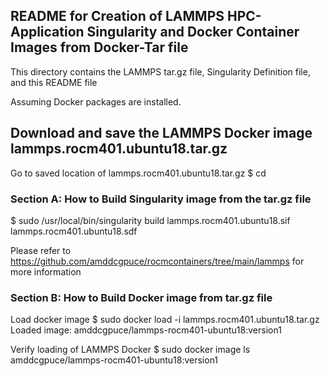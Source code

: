 ## README for Creation of LAMMPS HPC-Application Singularity and Docker Container Images from Docker-Tar file

This directory contains the LAMMPS tar.gz file, Singularity Definition file, and this README file

Assuming Docker packages are installed.

## Download and save the LAMMPS Docker image lammps.rocm401.ubuntu18.tar.gz

Go to saved location of lammps.rocm401.ubuntu18.tar.gz
$ cd <dir-of-tar-file>


### Section A: How to Build Singularity image from the tar.gz file

$ sudo /usr/local/bin/singularity build lammps.rocm401.ubuntu18.sif lammps.rocm401.ubuntu18.sdf

Please refer to https://github.com/amddcgpuce/rocmcontainers/tree/main/lammps for more information


### Section B: How to Build Docker image from tar.gz file

Load docker image
$ sudo docker load -i lammps.rocm401.ubuntu18.tar.gz
Loaded image: amddcgpuce/lammps-rocm401-ubuntu18:version1

Verify loading of LAMMPS Docker
$ sudo docker image ls amddcgpuce/lammps-rocm401-ubuntu18:version1

